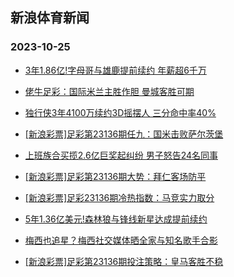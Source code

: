 ## 新浪体育新闻 
### 2023-10-25

+ [3年1.86亿!字母哥与雄鹿提前续约 年薪超6千万](https://sports.sina.com.cn/basketball/nba/2023-10-24/doc-imzsefqw0217291.shtml)

+ [佬牛足彩：国际米兰主胜作胆  曼城客胜可期](https://sports.sina.com.cn/l/2023-10-24/doc-imzsefqq1567678.shtml)

+ [独行侠3年4100万续约3D摇摆人 三分命中率40%](https://sports.sina.com.cn/basketball/nba/2023-10-24/doc-imzsefqu3446414.shtml)

+ [[新浪彩票]足彩第23136期任九：国米击败萨尔茨堡](https://sports.sina.com.cn/l/2023-10-24/doc-imzsefqu3431862.shtml)

+ [上班族合买揽2.6亿巨奖起纠纷 男子怒告24名同事](https://sports.sina.com.cn/l/2023-10-24/doc-imzsefqq1548610.shtml)

+ [[新浪彩票]足彩第23136期大势：拜仁客场防平](https://sports.sina.com.cn/l/2023-10-24/doc-imzsefqw0208466.shtml)

+ [[新浪彩票]足彩23136期冷热指数：马竞实力取分](https://sports.sina.com.cn/l/2023-10-24/doc-imzsefqq1553395.shtml)

+ [5年1.36亿美元!森林狼与锋线新星达成提前续约](https://sports.sina.com.cn/basketball/nba/2023-10-24/doc-imzsefqt3659483.shtml)

+ [梅西也追星？梅西社交媒体晒全家与知名歌手合影](https://sports.sina.com.cn/global/others/2023-10-24/doc-imzsemwn1447832.shtml)

+ [[新浪彩票]足彩第23136期投注策略：皇马客胜不稳](https://sports.sina.com.cn/l/2023-10-24/doc-imzsefqq1552871.shtml)

